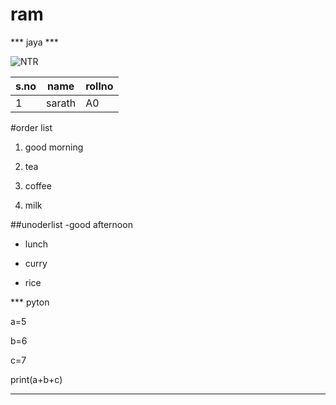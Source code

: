 # ram

*** jaya ***

![NTR](https://www.tollywood.net/wp-content/uploads/2021/09/Jr-NTR-character-to-exhibit-passive-aggression-NTR30.jpg)

|s.no|name|rollno|
|----|----|------|
|1|sarath|A0|

#order list
1. good morning
 1. tea
 
 2. coffee
 
 3. milk

##unoderlist 
-good afternoon
* lunch

* curry

* rice

*** pyton

   a=5

   b=6

   c=7

   print(a+b+c)
 ***
